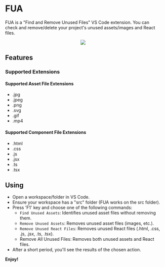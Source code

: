 # FUA

FUA is a "Find and Remove Unused Files" VS Code extension.
You can check and remove/delete your project's unused assets/images and React files. 

<p align=center> <a href="https://marketplace.visualstudio.com/items?itemName=OguzhanDurmaz.FUA"><img src="https://img.shields.io/visual-studio-marketplace/v/OguzhanDurmaz.FUA?color=%234c1&label=Visual%20Studio%20Marketplace"></a> </p>

## Features

### Supported Extensions

#### Supported Asset File Extensions

- .jpg
- .jpeg
- .png
- .svg
- .gif
- .mp4

#### Supported Component File Extensions

- .html
- .css
- .js
- .jsx
- .ts
- .tsx

## Using

- Open a workspace/folder in VS Code.
- Ensure your workspace has a "src" folder (FUA works on the src folder).
- Press 'F1' key and choose one of the following commands:
    - `Find Unused Assets`: Identifies unused asset files without removing them.
    - `Remove Unused Assets`: Removes unused asset files (images, etc.).
    - `Remove Unused React Files`: Removes unused React files (.html, .css, .js, .jsx, .ts, .tsx).
    - Remove All Unused Files: Removes both unused assets and React files.
- After a short period, you'll see the results of the chosen action.

**Enjoy!**
